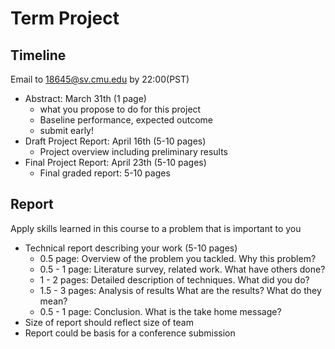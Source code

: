 # Term Project

## Timeline

Email to 18645@sv.cmu.edu by 22:00(PST)

+ Abstract: March 31th (1 page)
    * what you propose to do for this project
    * Baseline performance, expected outcome
    * submit early!
+ Draft Project Report: April 16th (5-10 pages)
    * Project overview including preliminary results
+ Final Project Report: April 23th (5-10 pages)
    * Final graded report: 5-10 pages

## Report

Apply skills learned in this course to a problem that is important to you

+ Technical report describing your work (5-10 pages)
    * 0.5 page: Overview of the problem you tackled. Why this problem?
    * 0.5 - 1 page: Literature survey, related work. What have others done?
    * 1 - 2 pages: Detailed description of techniques. What did you do?
    * 1.5 - 3 pages: Analysis of results What are the results? What do they mean?
    * 0.5 - 1 page: Conclusion. What is the take home message?
+ Size of report should reflect size of team
+ Report could be basis for a conference submission


